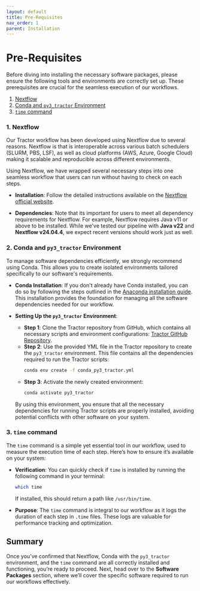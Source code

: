 ```yaml
---
layout: default
title: Pre-Requisites
nav_order: 1
parent: Installation
---
```


# Pre-Requisites

Before diving into installing the necessary software packages, please ensure the following tools and environments are correctly set up. These prerequisites are crucial for the seamless execution of our workflows.

1. [Nextflow](#1-nextflow)
2. [Conda and `py3_tractor` Environment](#2-conda-and-py3_tractor-environment)
3. [`time` command](#3-time-command)

### 1. Nextflow

Our Tractor workflow has been developed using Nextflow due to several reasons. Nextflow is that is interoperable across various batch schedulers (SLURM, PBS, LSF), as well as cloud platforms (AWS, Azure, Google Cloud) making it scalable and reproducible across different environments.

Using Nextflow, we have wrapped several necessary steps into one seamless workflow that users can run without having to check on each steps.

- **Installation**: Follow the detailed instructions available on the [Nextflow official website](https://www.nextflow.io/docs/latest/install.html).
  
- **Dependencies**: Note that its important for users to meet all dependency requirements for Nextflow. For example, Nextflow requires Java v11 or above to be installed. While we've tested our pipeline with **Java v22** and **Nextflow v24.04.4**, we expect recent versions should work just as well. 


### 2. Conda and `py3_tractor` Environment

To manage software dependencies efficiently, we strongly recommend using Conda. This allows you to create isolated environments tailored specifically to our software's requirements.

- **Conda Installation**: If you don't already have Conda installed, you can do so by following the steps outlined in the [Anaconda installation guide](https://docs.anaconda.com/anaconda/install/). This installation provides the foundation for managing all the software dependencies needed for our workflow.

- **Setting Up the `py3_tractor` Environment**:
  - **Step 1**: Clone the Tractor repository from GitHub, which contains all necessary scripts and environment configurations: [Tractor GitHub Repository](https://github.com/Atkinson-Lab/Tractor).
  - **Step 2**: Use the provided YML file in the Tractor repository to create the `py3_tractor` environment. This file contains all the dependencies required to run the Tractor scripts:
    ```bash
    conda env create -f conda_py3_tractor.yml
    ```
  - **Step 3**: Activate the newly created environment:
    ```bash
    conda activate py3_tractor
    ```

  By using this environment, you ensure that all the necessary dependencies for running Tractor scripts are properly installed, avoiding potential conflicts with other software on your system.

### 3. `time` command

The `time` command is a simple yet essential tool in our workflow, used to measure the execution time of each step. Here’s how to ensure it’s available on your system:

- **Verification**: You can quickly check if `time` is installed by running the following command in your terminal:
  ```bash
  which time
  ```
  If installed, this should return a path like `/usr/bin/time`.

- **Purpose**: The `time` command is integral to our workflow as it logs the duration of each step in `.time` files. These logs are valuable for performance tracking and optimization.

## Summary

Once you’ve confirmed that Nextflow, Conda with the `py3_tractor` environment, and the `time` command are all correctly installed and functioning, you’re ready to proceed. Next, head over to the **Software Packages** section, where we’ll cover the specific software required to run our workflows effectively. 
